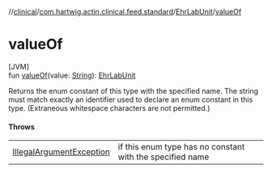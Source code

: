 //[clinical](../../../index.md)/[com.hartwig.actin.clinical.feed.standard](../index.md)/[EhrLabUnit](index.md)/[valueOf](value-of.md)

# valueOf

[JVM]\
fun [valueOf](value-of.md)(value: [String](https://kotlinlang.org/api/latest/jvm/stdlib/kotlin/-string/index.html)): [EhrLabUnit](index.md)

Returns the enum constant of this type with the specified name. The string must match exactly an identifier used to declare an enum constant in this type. (Extraneous whitespace characters are not permitted.)

#### Throws

| | |
|---|---|
| [IllegalArgumentException](https://kotlinlang.org/api/latest/jvm/stdlib/kotlin/-illegal-argument-exception/index.html) | if this enum type has no constant with the specified name |
